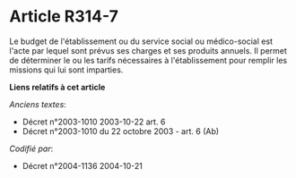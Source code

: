 # Article R314-7

Le budget de l'établissement ou du service social ou médico-social est l'acte par lequel sont prévus ses charges et ses
produits annuels. Il permet de déterminer le ou les tarifs nécessaires à l'établissement pour remplir les missions qui lui
sont imparties.

**Liens relatifs à cet article**

_Anciens textes_:

  - Décret n°2003-1010 2003-10-22 art. 6
  - Décret n°2003-1010 du 22 octobre 2003 - art. 6 (Ab)

_Codifié par_:

  - Décret n°2004-1136 2004-10-21
